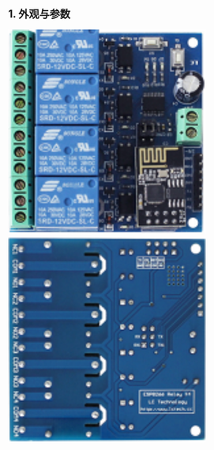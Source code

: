 ## 1. 外观与参数

  <img src="../README_IMAGE/1.png" width="400" />
  
  <img src="../README_IMAGE/2.png" width="400" />
